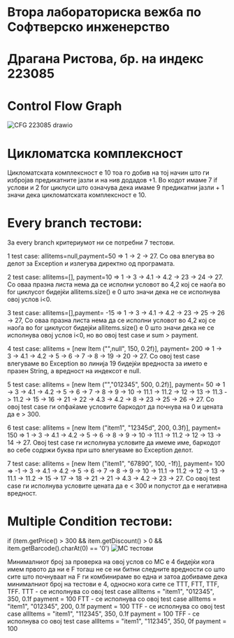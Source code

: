 # Втора лабораториска вежба по Софтверско инженерство
# Драгана Ристова, бр. на индекс 223085

# Control Flow Graph
![CFG 223085 drawio](https://github.com/draganaristova/SI_2024_lab2_223085/assets/138390467/33007fa9-7d16-4b50-856c-b0452661211c)

# Цикломатска комплексност
Цикломатската комплексност е 10 тоа го добив на тој начин што ги избројав предикатните јазли и на нив додадов +1. Во кодот имаме 7 if услови и 2 for циклуси што означува дека имаме 9 предикатни јазли + 1 значи дека цикломатската комплексност е 10.

# Every branch тестови:
За every branch критериумот ни се потребни 7 тестови.

1 test case: allitems=null,payment=50 => 1 -> 2 -> 27. Со ова влегува во делот за Exception и излегува директно од програмата.

2 test case: allitems=[], payment=10 => 1 -> 3 -> 4.1 -> 4.2 -> 23 -> 24 -> 27. Со оваа празна листа нема да се исполни условот во 4,2 кој се наоѓа во for циклусот бидејќи allitems.size() е 0 што значи дека не се исполнува овој услов i<0.

3 test case: allitems=[],payment= -15 => 1 -> 3 -> 4.1 -> 4.2 -> 23 -> 25 -> 26 -> 27, Со оваа празна листа нема да се исполни условот во 4,2 кој се наоѓа во for циклусот бидејќи allitems.size() е 0 што значи дека не се исполнува овој услов i<0, но во овој test case и sum > payment.

4 test case: allitems = [new Item ("",null", 150, 0.2f)], payment= 200 => 1 -> 3 -> 4.1 -> 4.2 -> 5 -> 6 -> 7 -> 8 -> 19 -> 20 -> 27. Со овој test case влегуваме во Еxception во линија 19 бидејќи вредноста за името е празен String, a вредност на индексот e null.

5 test case: allitems = [new Item ("","012345", 500, 0.2f)], payment= 50 => 1 -> 3 -> 4.1 -> 4.2 -> 5 -> 6 -> 7 -> 8 -> 9 -> 10 -> 11.1 -> 11.2 -> 12 -> 13 -> 11.3 -> 11.2 -> 15 -> 16 -> 21 -> 22 -> 4.3 -> 4.2 -> 8 -> 23 -> 25 -> 26 -> 27. Со овој test case ги опфаќаме условите баркодот да почнува на 0 и цената да е > 300.

6 test case: allitems = [new Item ("item1", "12345d", 200, 0.3f)], payment= 150 => 1 -> 3 -> 4.1 -> 4.2 -> 5 -> 6 -> 8 -> 9 -> 10 -> 11.1 -> 11.2 -> 12 -> 13 -> 14 -> 27. Овој test case ги исполнува условите да имеме име, баркодот во себе содржи буква при што влегуваме во Exception делот.

7 test case: allitems = [new Item ("item1", "67890", 100, -1f)], payment= 100 => -1 -> 3 -> 4.1 -> 4.2 -> 5 -> 6 -> 7 -> 8 -> 9 -> 10 -> 11.1 -> 11.2 -> 12 -> 13 -> 11.1 -> 11.2 -> 15 -> 17 -> 18 -> 21 -> 21 -> 4.3 -> 4.2 -> 23 -> 27. Со овој test case ги исполнува условите цената да е < 300 и попустот да е негативна вредност.

# Multiple Condition тестови:
if (item.getPrice() > 300 && item.getDiscount() > 0 && item.getBarcode().charAt(0) == '0')
![MC тестови](https://github.com/draganaristova/SI_2024_lab2_223085/assets/138390467/bd39556a-a3de-40fb-a434-f4adbb9217c3)

Минималниот број за проверка на овој услов со MC e 4 бидејќи кога имем првото да ни е F тогаш не се ни битни следните вредности со што сите што почнуваат на F ги комбинираме во една и затоа добиваме дека минималниот број на тестови e 4, односно кога сите се ТТТ, FTT, TTF, TFF.   ТТТ - се исполнува со овој test case allItems = "item1", "012345", 350, 0.1f payment = 100     FTT - се исполнува со овој test case allItems = "item1", "012345", 200, 0.1f payment = 100     TTF - се исполнува со овој test case allItems = "item1", "112345", 350, 0.1f payment = 100     TFF - се исполнува со овој test case allItems = "item1", "112345", 350, 0f payment = 100


